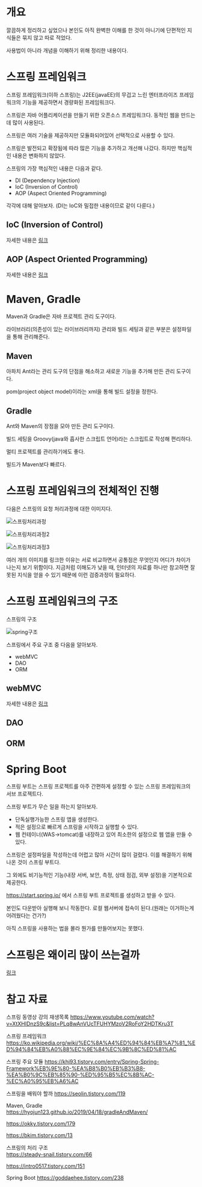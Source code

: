 # 개요
깔끔하게 정리하고 싶었으나 본인도 아직 완벽한 이해를 한 것이 아니기에 단편적인 지식들은 묶지 않고 따로 적었다.

사용법이 아니라 개념을 이해하기 위해 정리한 내용이다.

# 스프링 프레임워크
스프링 프레임워크(이하 스프링)는 J2EE(javaEE)의 무겁고 느린 엔터프라이즈 프레임워크의 기능을 제공하면서 경량화된 프레임워크다.

스프링은 자바 어플리케이션을 만들기 위한 오픈소스 프레임워크다. 동적인 웹을 만드는데 많이 사용된다.

스프링은 여러 기술을 제공하지만 모듈화되어있어 선택적으로 사용할 수 있다.

스프링은 발전되고 확장됨에 따라 많은 기능을 추가하고 개선해 나갔다. 하지만 핵심적인 내용은 변화하지 않았다.

스프링의 가장 핵심적인 내용은 다음과 같다.
- DI (Dependency Injection)
- IoC (Inversion of Control)
- AOP (Aspect Oriented Programming)

각각에 대해 알아보자. (DI는 IoC와 밀접한 내용이므로 같이 다룬다.)

## IoC (Inversion of Control)
자세한 내용은 [링크](./IoC.md)

## AOP (Aspect Oriented Programming)
자세한 내용은 [링크](./AOP.md)

# Maven, Gradle
Maven과 Gradle은 자바 프로젝트 관리 도구이다.

라이브러리(의존성이 있는 라이브러리까지) 관리와 빌드 세팅과 같은 부분은 설정파일을 통해 관리해준다.

## Maven
아파치 Ant라는 관리 도구의 단점을 해소하고 새로운 기능을 추가해 만든 관리 도구이다.

pom(project object model)이라는 xml을 통해 빌드 설정을 정한다.

## Gradle
Ant와 Maven의 장점을 모아 만든 관리 도구이다.

빌드 세팅을 Groovy(java와 흡사한 스크립트 언어)라는 스크립트로 작성해 편리하다.

멀티 프로젝트를 관리하기에도 좋다.

빌드가 Maven보다 빠르다.

# 스프링 프레임워크의 전체적인 진행
다음은 스프링의 요청 처리과정에 대한 이미지다.

![스프링처리과정](https://t1.daumcdn.net/cfile/tistory/996CA6455B90B6CC4E)

![스프링처리과정2](https://img1.daumcdn.net/thumb/R1280x0/?scode=mtistory2&fname=https%3A%2F%2Ft1.daumcdn.net%2Fcfile%2Ftistory%2F9918FD385B5F3BA634)

![스프링처리과정3](https://media.vlpt.us/images/dnjscksdn98/post/9be17568-4801-44fb-af85-7f81f6ef6c55/spring_mvc_flow.png)

여러 개의 이미지를 링크한 이유는 서로 비교하면서 공통점은 무엇인지 어디가 차이가 나는지 보기 위함이다. 지금처럼 이해도가 낮을 때, 인터넷의 자료를 하나만 참고하면 잘못된 지식을 얻을 수 있기 때문에 이런 검증과정이 필요하다.

# 스프링 프레임워크의 구조
스프링의 구조

![spring구조](https://t1.daumcdn.net/cfile/tistory/99A523405B9E2C1510)

스프링에서 주요 구조 중 다음을 알아보자.
- webMVC
- DAO
- ORM

## webMVC
자세한 내용은 [링크](./MVC.md)

## DAO

## ORM

# Spring Boot
스프링 부트는 스프링 프로젝트를 아주 간편하게 설정할 수 있는 스프링 프레임워크의 서브 프로젝트다.

스프링 부트가 무슨 일을 하는지 알아보자.
- 단독실행가능한 스프링 앱을 생성한다.
- 적은 설정으로 빠르게 스프링을 시작하고 실행할 수 있다.
- 웹 컨테이너(WAS->tomcat)를 내장하고 있어 최소한의 설정으로 웹 앱을 만들 수 있다.

스프링은 설정파일을 작성하는데 어렵고 많아 시간이 많이 걸렸다. 이를 해결하기 위해 나온 것이 스프링 부트다.

그 외에도 비기능적인 기능(내장 서버, 보안, 측정, 상태 점검, 외부 설정)을 기본적으로 제공한다.

https://start.spring.io/ 에서 스프링 부트 프로젝트를 생성하고 받을 수 있다.

본인도 다운받아 실행해 보니 작동한다. 로컬 웹서버에 접속이 된다.(원래는 이거하는게 어려웠다는 건가?)

아직 스프링을 사용하는 법을 몰라 뭔가를 만들어보지는 못했다.

# 스프링은 왜이리 많이 쓰는걸까
[링크](https://seolin.tistory.com/119)

# 참고 자료
스프링 동영상 강의 재생목록
https://www.youtube.com/watch?v=XtXHIDnzS9c&list=PLq8wAnVUcTFUHYMzoV2RoFoY2HDTKru3T

스프링 프레임워크
https://ko.wikipedia.org/wiki/%EC%8A%A4%ED%94%84%EB%A7%81_%ED%94%84%EB%A0%88%EC%9E%84%EC%9B%8C%ED%81%AC

스프링 주요 모듈
https://khj93.tistory.com/entry/Spring-Spring-Framework%EB%9E%80-%EA%B8%B0%EB%B3%B8-%EA%B0%9C%EB%85%90-%ED%95%B5%EC%8B%AC-%EC%A0%95%EB%A6%AC

스프링을 배워야 할까
https://seolin.tistory.com/119

Maven, Gradle<br>
https://hyojun123.github.io/2019/04/18/gradleAndMaven/

https://okky.tistory.com/179

https://bkim.tistory.com/13

스프링의 처리 구조<br>
https://steady-snail.tistory.com/66

https://intro0517.tistory.com/151

Spring Boot
https://goddaehee.tistory.com/238
